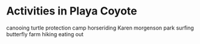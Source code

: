 # Activities in Playa Coyote

canooing
turtle protection camp
horseriding
Karen morgenson park
surfing
butterfly farm
hiking
eating out
